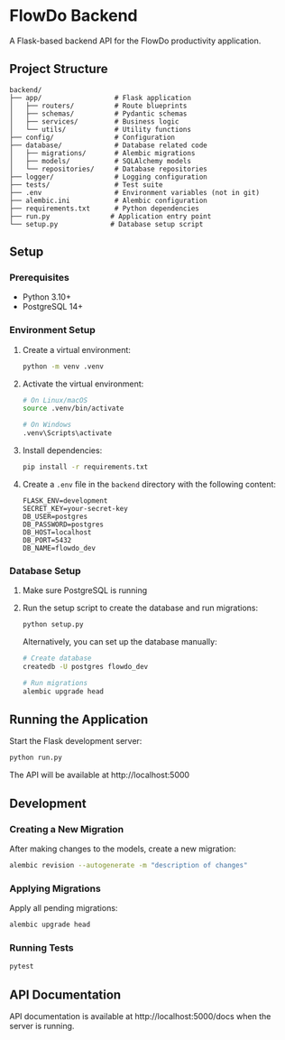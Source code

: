 # FlowDo Backend

A Flask-based backend API for the FlowDo productivity application.

## Project Structure

```
backend/
├── app/                  # Flask application
│   ├── routers/          # Route blueprints
│   ├── schemas/          # Pydantic schemas
│   ├── services/         # Business logic
│   └── utils/            # Utility functions
├── config/               # Configuration
├── database/             # Database related code
│   ├── migrations/       # Alembic migrations
│   ├── models/           # SQLAlchemy models
│   └── repositories/     # Database repositories
├── logger/               # Logging configuration
├── tests/                # Test suite
├── .env                  # Environment variables (not in git)
├── alembic.ini           # Alembic configuration
├── requirements.txt      # Python dependencies
├── run.py               # Application entry point
└── setup.py             # Database setup script
```

## Setup

### Prerequisites

- Python 3.10+
- PostgreSQL 14+

### Environment Setup

1. Create a virtual environment:
   ```bash
   python -m venv .venv
   ```

2. Activate the virtual environment:
   ```bash
   # On Linux/macOS
   source .venv/bin/activate
   
   # On Windows
   .venv\Scripts\activate
   ```

3. Install dependencies:
   ```bash
   pip install -r requirements.txt
   ```

4. Create a `.env` file in the `backend` directory with the following content:
   ```
   FLASK_ENV=development
   SECRET_KEY=your-secret-key
   DB_USER=postgres
   DB_PASSWORD=postgres
   DB_HOST=localhost
   DB_PORT=5432
   DB_NAME=flowdo_dev
   ```

### Database Setup

1. Make sure PostgreSQL is running

2. Run the setup script to create the database and run migrations:
   ```bash
   python setup.py
   ```

   Alternatively, you can set up the database manually:
   ```bash
   # Create database
   createdb -U postgres flowdo_dev
   
   # Run migrations
   alembic upgrade head
   ```

## Running the Application

Start the Flask development server:
```bash
python run.py
```

The API will be available at http://localhost:5000

## Development

### Creating a New Migration

After making changes to the models, create a new migration:
```bash
alembic revision --autogenerate -m "description of changes"
```

### Applying Migrations

Apply all pending migrations:
```bash
alembic upgrade head
```

### Running Tests

```bash
pytest
```

## API Documentation

API documentation is available at http://localhost:5000/docs when the server is running. 